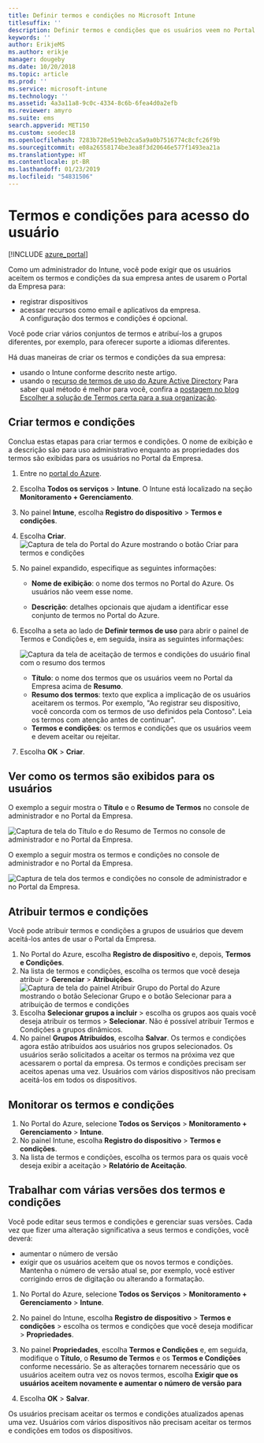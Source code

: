 ```yaml
---
title: Definir termos e condições no Microsoft Intune
titlesuffix: ''
description: Definir termos e condições que os usuários veem no Portal da Empresa do Intune.
keywords: ''
author: ErikjeMS
ms.author: erikje
manager: dougeby
ms.date: 10/20/2018
ms.topic: article
ms.prod: ''
ms.service: microsoft-intune
ms.technology: ''
ms.assetid: 4a3a11a8-9c0c-4334-8c6b-6fea4d0a2efb
ms.reviewer: amyro
ms.suite: ems
search.appverid: MET150
ms.custom: seodec18
ms.openlocfilehash: 7283b728e519eb2ca5a9a0b7516774c8cfc26f9b
ms.sourcegitcommit: e08a26558174be3ea8f3d20646e577f1493ea21a
ms.translationtype: HT
ms.contentlocale: pt-BR
ms.lasthandoff: 01/23/2019
ms.locfileid: "54831506"
---
```

# <a name="terms-and-conditions-for-user-access"></a>Termos e condições para acesso do usuário

[!INCLUDE [azure_portal](./includes/azure_portal.md)]

Como um administrador do Intune, você pode exigir que os usuários aceitem os termos e condições da sua empresa antes de usarem o Portal da Empresa para:
- registrar dispositivos
- acessar recursos como email e aplicativos da empresa.    
A configuração dos termos e condições é opcional.

Você pode criar vários conjuntos de termos e atribuí-los a grupos diferentes, por exemplo, para oferecer suporte a idiomas diferentes.

Há duas maneiras de criar os termos e condições da sua empresa:
- usando o Intune conforme descrito neste artigo.
- usando o [recurso de termos de uso do Azure Active Directory](https://docs.microsoft.com/azure/active-directory/governance/active-directory-tou) Para saber qual método é melhor para você, confira a [postagem no blog Escolher a solução de Termos certa para a sua organização](https://go.microsoft.com/fwlink/?linkid=2010506&clcid=0x409). 

## <a name="create-terms-and-conditions"></a>Criar termos e condições
Conclua estas etapas para criar termos e condições. O nome de exibição e a descrição são para uso administrativo enquanto as propriedades dos termos são exibidas para os usuários no Portal da Empresa.

1. Entre no [portal do Azure](https://portal.azure.com).
2. Escolha **Todos os serviços** > **Intune**. O Intune está localizado na seção **Monitoramento + Gerenciamento**.
3. No painel **Intune**, escolha **Registro do dispositivo** > **Termos e condições**.
2. Escolha **Criar**.
![Captura de tela do Portal do Azure mostrando o botão Criar para termos e condições](media/terms-create-terms.png)
3. No painel expandido, especifique as seguintes informações:

   - **Nome de exibição**: o nome dos termos no Portal do Azure. Os usuários não veem esse nome.

   - **Descrição**: detalhes opcionais que ajudam a identificar esse conjunto de termos no Portal do Azure.

4. Escolha a seta ao lado de **Definir termos de uso** para abrir o painel de Termos e Condições e, em seguida, insira as seguintes informações:

   ![Captura da tela de aceitação de termos e condições do usuário final com o resumo dos termos](./media/terms-summary-create.png)

   - **Título**: o nome dos termos que os usuários veem no Portal da Empresa acima de **Resumo**.
   - **Resumo dos termos**: texto que explica a implicação de os usuários aceitarem os termos. Por exemplo, "Ao registrar seu dispositivo, você concorda com os termos de uso definidos pela Contoso". Leia os termos com atenção antes de continuar".
   - **Termos e condições**: os termos e condições que os usuários veem e devem aceitar ou rejeitar.

5. Escolha **OK** > **Criar**.

## <a name="see-how-terms-are-displayed-to-your-users"></a>Ver como os termos são exibidos para os usuários
O exemplo a seguir mostra o **Título** e o **Resumo de Termos** no console de administrador e no Portal da Empresa.

![Captura de tela do Título e do Resumo de Termos no console de administrador e no Portal da Empresa.](./media/terms-summary-terms.png)

O exemplo a seguir mostra os termos e condições no console de administrador e no Portal da Empresa.

![Captura de tela dos termos e condições no console de administrador e no Portal da Empresa.](./media/terms-properties-terms.png)

## <a name="assign-terms-and-conditions"></a>Atribuir termos e condições

Você pode atribuir termos e condições a grupos de usuários que devem aceitá-los antes de usar o Portal da Empresa.

1. No Portal do Azure, escolha **Registro de dispositivo** e, depois, **Termos e Condições**.
2. Na lista de termos e condições, escolha os termos que você deseja atribuir > **Gerenciar** > **Atribuições**.
![Captura de tela do painel Atribuir Grupo do Portal do Azure mostrando o botão Selecionar Grupo e o botão Selecionar para a atribuição de termos e condições](media/terms-assign-groups.png)
3. Escolha **Selecionar grupos a incluir** > escolha os grupos aos quais você deseja atribuir os termos > **Selecionar**. Não é possível atribuir Termos e Condições a grupos dinâmicos.
4. No painel **Grupos Atribuídos**, escolha **Salvar**.  Os termos e condições agora estão atribuídos aos usuários nos grupos selecionados. Os usuários serão solicitados a aceitar os termos na próxima vez que acessarem o portal da empresa. Os termos e condições precisam ser aceitos apenas uma vez. Usuários com vários dispositivos não precisam aceitá-los em todos os dispositivos.


## <a name="monitor-terms-and-conditions"></a>Monitorar os termos e condições

1. No Portal do Azure, selecione **Todos os Serviços** > **Monitoramento + Gerenciamento** > **Intune**. 
1. No painel Intune, escolha **Registro do dispositivo** > **Termos e condições**.
2. Na lista de termos e condições, escolha os termos para os quais você deseja exibir a aceitação > **Relatório de Aceitação**.

## <a name="work-with-multiple-versions-of-terms-and-conditions"></a>Trabalhar com várias versões dos termos e condições
Você pode editar seus termos e condições e gerenciar suas versões. Cada vez que fizer uma alteração significativa a seus termos e condições, você deverá:
- aumentar o número de versão
- exigir que os usuários aceitem que os novos termos e condições. Mantenha o número de versão atual se, por exemplo, você estiver corrigindo erros de digitação ou alterando a formatação.

1. No Portal do Azure, selecione **Todos os Serviços** > **Monitoramento + Gerenciamento** > **Intune**.

2. No painel do Intune, escolha **Registro de dispositivo** > **Termos e condições** > escolha os termos e condições que você deseja modificar > **Propriedades**.

4. No painel **Propriedades**, escolha **Termos e Condições** e, em seguida, modifique o **Título**, o **Resumo de Termos** e os **Termos e Condições** conforme necessário. Se as alterações tornarem necessário que os usuários aceitem outra vez os novos termos, escolha **Exigir que os usuários aceitem novamente e aumentar o número de versão para**

4.  Escolha **OK** > **Salvar**.

Os usuários precisam aceitar os termos e condições atualizados apenas uma vez. Usuários com vários dispositivos não precisam aceitar os termos e condições em todos os dispositivos.
